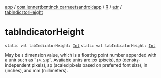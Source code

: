 [app](../../../index.md) / [com.lennertbontinck.carmeetsandroidapp](../../index.md) / [R](../index.md) / [attr](index.md) / [tabIndicatorHeight](./tab-indicator-height.md)

# tabIndicatorHeight

`static val tabIndicatorHeight: `[`Int`](https://kotlinlang.org/api/latest/jvm/stdlib/kotlin/-int/index.html)
`static val tabIndicatorHeight: `[`Int`](https://kotlinlang.org/api/latest/jvm/stdlib/kotlin/-int/index.html)

May be a dimension value, which is a floating point number appended with a unit such as "`14.5sp`". Available units are: px (pixels), dp (density-independent pixels), sp (scaled pixels based on preferred font size), in (inches), and mm (millimeters).

